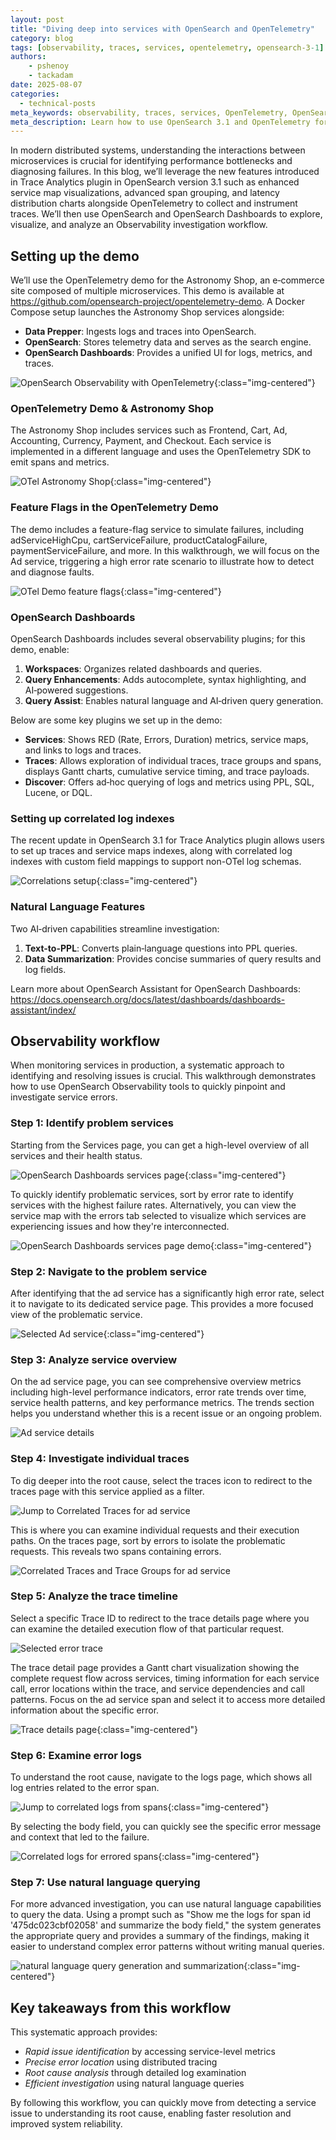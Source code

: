 ```yaml
---
layout: post
title: "Diving deep into services with OpenSearch and OpenTelemetry"
category: blog
tags: [observability, traces, services, opentelemetry, opensearch-3-1]
authors:
    - pshenoy
    - tackadam
date: 2025-08-07
categories:
  - technical-posts
meta_keywords: observability, traces, services, OpenTelemetry, OpenSearch 3.1, Investigation, 
meta_description: Learn how to use OpenSearch 3.1 and OpenTelemetry for end-to-end observability, troubleshooting, and root cause analysis in distributed microservices. This blog demonstrates a practical workflow for identifying, investigating, and resolving service issues using advanced tracing, service maps, and AI-powered features in OpenSearch Dashboards.
---
```


In modern distributed systems, understanding the interactions between microservices is crucial for identifying performance bottlenecks and diagnosing failures. In this blog, we’ll leverage the new features introduced in Trace Analytics plugin in OpenSearch version 3.1 such as enhanced service map visualizations, advanced span grouping, and latency distribution charts alongside OpenTelemetry to collect and instrument traces. We’ll then use OpenSearch and OpenSearch Dashboards to explore, visualize, and analyze an Observability investigation workflow. 

## Setting up the demo

We’ll use the OpenTelemetry demo for the Astronomy Shop, an e‑commerce site composed of multiple microservices. This demo is available at https://github.com/opensearch-project/opentelemetry-demo. A Docker Compose setup launches the Astronomy Shop services alongside:

* **Data Prepper**: Ingests logs and traces into OpenSearch.
* **OpenSearch**: Stores telemetry data and serves as the search engine.
* **OpenSearch Dashboards**: Provides a unified UI for logs, metrics, and traces.

![OpenSearch Observability with OpenTelemetry](/assets/media/blog-images/2025-08-07-Diving-into-services-with-OpenSearch-and-OpenTelemetry/os-observability-architecture.png){:class="img-centered"}

### OpenTelemetry Demo & Astronomy Shop
The Astronomy Shop includes services such as Frontend, Cart, Ad, Accounting, Currency, Payment, and Checkout. Each service is implemented in a different language and uses the OpenTelemetry SDK to emit spans and metrics.

![OTel Astronomy Shop](/assets/media/blog-images/2025-08-07-Diving-into-services-with-OpenSearch-and-OpenTelemetry/otel-demo-astronomy-shop.gif){:class="img-centered"}

### Feature Flags in the OpenTelemetry Demo
The demo includes a feature-flag service to simulate failures, including adServiceHighCpu, cartServiceFailure, productCatalogFailure, paymentServiceFailure, and more. In this walkthrough, we will focus on the Ad service, triggering a high error rate scenario to illustrate how to detect and diagnose faults.

![OTel Demo feature flags](/assets/media/blog-images/2025-08-07-Diving-into-services-with-OpenSearch-and-OpenTelemetry/otel-demo-feature-flag.png){:class="img-centered"}

### OpenSearch Dashboards 
OpenSearch Dashboards includes several observability plugins; for this demo, enable:

1. **Workspaces**: Organizes related dashboards and queries.
2. **Query Enhancements**: Adds autocomplete, syntax highlighting, and AI‑powered suggestions.
3. **Query Assist**: Enables natural language and AI‑driven query generation.

Below are some key plugins we set up in the demo:

* **Services**: Shows RED (Rate, Errors, Duration) metrics, service maps, and links to logs and traces.
* **Traces**: Allows exploration of individual traces, trace groups and spans, displays Gantt charts, cumulative service timing, and trace payloads.
* **Discover**: Offers ad‑hoc querying of logs and metrics using PPL, SQL, Lucene, or DQL.

### Setting up correlated log indexes 
The recent update in OpenSearch 3.1 for Trace Analytics plugin allows users to set up traces and service maps indexes, along with correlated log indexes with custom field mappings to support non-OTel log schemas.

![Correlations setup](/assets/media/blog-images/2025-08-07-Diving-into-services-with-OpenSearch-and-OpenTelemetry/correlations-setup.gif){:class="img-centered"}

### Natural Language Features
Two AI‑driven capabilities streamline investigation:

1. **Text-to-PPL**: Converts plain‑language questions into PPL queries.
2. **Data Summarization**: Provides concise summaries of query results and log fields.

Learn more about OpenSearch Assistant for OpenSearch Dashboards: https://docs.opensearch.org/docs/latest/dashboards/dashboards-assistant/index/


## Observability workflow

When monitoring services in production, a systematic approach to identifying and resolving issues is crucial. This walkthrough demonstrates how to use OpenSearch Observability tools to quickly pinpoint and investigate service errors.

### Step 1: Identify problem services

Starting from the Services page, you can get a high-level overview of all services and their health status. 

![OpenSearch Dashboards services page](/assets/media/blog-images/2025-08-07-Diving-into-services-with-OpenSearch-and-OpenTelemetry/opensearch-services.png){:class="img-centered"}


To quickly identify problematic services, sort by error rate to identify services with the highest failure rates. Alternatively, you can view the service map with the errors tab selected to visualize which services are experiencing issues and how they're interconnected.

![OpenSearch Dashboards services page demo](/assets/media/blog-images/2025-08-07-Diving-into-services-with-OpenSearch-and-OpenTelemetry/opensearch-services-demo.gif){:class="img-centered"}

### Step 2: Navigate to the problem service

After identifying that the ad service has a significantly high error rate, select it to navigate to its dedicated service page. This provides a more focused view of the problematic service.

![Selected Ad service](/assets/media/blog-images/2025-08-07-Diving-into-services-with-OpenSearch-and-OpenTelemetry/highlighted-ad-service.png){:class="img-centered"}

### Step 3: Analyze service overview

On the ad service page, you can see comprehensive overview metrics including high-level performance indicators, error rate trends over time, service health patterns, and key performance metrics. The trends section helps you understand whether this is a recent issue or an ongoing problem.

![Ad service details](/assets/media/blog-images/2025-08-07-Diving-into-services-with-OpenSearch-and-OpenTelemetry/ad-service-details.gif)

### Step 4: Investigate individual traces

To dig deeper into the root cause, select the traces icon to redirect to the traces page with this service applied as a filter. 

![Jump to Correlated Traces for ad service](/assets/media/blog-images/2025-08-07-Diving-into-services-with-OpenSearch-and-OpenTelemetry/ad-service-correlated-traces.png)

This is where you can examine individual requests and their execution paths. On the traces page, sort by errors to isolate the problematic requests. This reveals two spans containing errors.

![Correlated Traces and Trace Groups for ad service](/assets/media/blog-images/2025-08-07-Diving-into-services-with-OpenSearch-and-OpenTelemetry/correlated-traces-ad-service.gif)

### Step 5: Analyze the trace timeline

Select a specific Trace ID to redirect to the trace details page where you can examine the detailed execution flow of that particular request. 

![Selected error trace](/assets/media/blog-images/2025-08-07-Diving-into-services-with-OpenSearch-and-OpenTelemetry/selected-error-trace.png)

The trace detail page provides a Gantt chart visualization showing the complete request flow across services, timing information for each service call, error locations within the trace, and service dependencies and call patterns.
Focus on the ad service span and select it to access more detailed information about the specific error.

![Trace details page](/assets/media/blog-images/2025-08-07-Diving-into-services-with-OpenSearch-and-OpenTelemetry/trace-details-page.gif){:class="img-centered"}

### Step 6: Examine error logs

To understand the root cause, navigate to the logs page, which shows all log entries related to the error span. 

![Jump to correlated logs from spans](/assets/media/blog-images/2025-08-07-Diving-into-services-with-OpenSearch-and-OpenTelemetry/correlated-logs-from-spans.png){:class="img-centered"}

By selecting the body field, you can quickly see the specific error message and context that led to the failure.

![Correlated logs for errored spans](/assets/media/blog-images/2025-08-07-Diving-into-services-with-OpenSearch-and-OpenTelemetry/correlated-logs.png){:class="img-centered"}

### Step 7: Use natural language querying

For more advanced investigation, you can use natural language capabilities to query the data. Using a prompt such as "Show me the logs for span id '475dc023cbf02058' and summarize the body field," the system generates the appropriate query and provides a summary of the findings, making it easier to understand complex error patterns without writing manual queries.


![natural language query generation and summarization](/assets/media/blog-images/2025-08-07-Diving-into-services-with-OpenSearch-and-OpenTelemetry/nlqg-summary-ad-service.gif){:class="img-centered"}

## Key takeaways from this workflow

This systematic approach provides:

* *Rapid issue identification* by accessing service-level metrics
* *Precise error location* using distributed tracing
* *Root cause analysis* through detailed log examination
* *Efficient investigation* using natural language queries

By following this workflow, you can quickly move from detecting a service issue to understanding its root cause, enabling faster resolution and improved system reliability.
